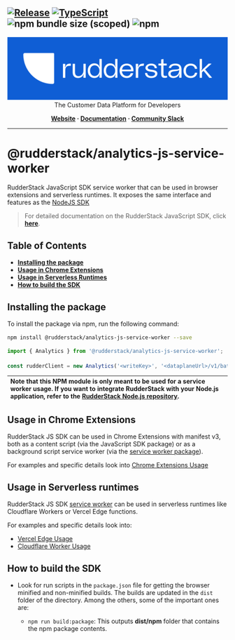 ## [![Release](https://img.shields.io/npm/v/%40rudderstack/analytics-js-service-worker)](https://www.npmjs.com/package/@rudderstack/analytics-js-service-worker) [![TypeScript](https://img.shields.io/badge/%3C%2F%3E-TypeScript-%230074c1.svg)](https://www.typescriptlang.org/) ![npm bundle size (scoped)](https://img.shields.io/bundlephobia/min/%40rudderstack/analytics-js-service-worker) ![npm](https://img.shields.io/npm/dw/%40rudderstack/analytics-js-service-worker)

<p align="center">
  <a href="https://rudderstack.com/">
    <img alt="RudderStack" width="512" src="https://raw.githubusercontent.com/rudderlabs/rudder-sdk-js/develop/assets/rs-logo-full-light.jpg">
  </a>
  <br />
  <caption>The Customer Data Platform for Developers</caption>
</p>
<p align="center">
  <b>
    <a href="https://rudderstack.com">Website</a>
    ·
    <a href="https://rudderstack.com/docs/stream-sources/rudderstack-sdk-integration-guides/rudderstack-javascript-sdk/">Documentation</a>
    ·
    <a href="https://rudderstack.com/join-rudderstack-slack-community">Community Slack</a>
  </b>
</p>

---

# @rudderstack/analytics-js-service-worker

RudderStack JavaScript SDK service worker that can be used in browser extensions and serverless runtimes.
It exposes the same interface and features as the [NodeJS SDK](https://www.rudderstack.com/docs/sources/event-streams/sdks/rudderstack-node-sdk/)

> For detailed documentation on the RudderStack JavaScript SDK, click [**here**](https://www.rudderstack.com/docs/sources/event-streams/sdks/rudderstack-javascript-sdk/).

## Table of Contents

- [**Installing the package**](#installing-the-package)
- [**Usage in Chrome Extensions**](#usage-in-chrome-extensions)
- [**Usage in Serverless Runtimes**](#usage-in-serverless-runtimes)
- [**How to build the SDK**](#how-to-build-the-sdk)

## Installing the package

To install the package via npm, run the following command:

```bash
npm install @rudderstack/analytics-js-service-worker --save
```

```js
import { Analytics } from '@rudderstack/analytics-js-service-worker';

const rudderClient = new Analytics('<writeKey>', '<dataplaneUrl>/v1/batch');
```

| Note that this NPM module is only meant to be used for a service worker usage. If you want to integrate RudderStack with your Node.js application, refer to the [**RudderStack Node.js repository**](https://github.com/rudderlabs/rudder-sdk-node). |
| :--------------------------------------------------------------------------------------------------------------------------------------------------------------------------------------------------------------------------------------------------- |

## Usage in Chrome Extensions

RudderStack JS SDK can be used in Chrome Extensions with manifest v3, both as a content script (via the JavaScript SDK package)
or as a background script service worker (via the [service worker package](https://www.npmjs.com/package/@rudderstack/analytics-js-service-worker)).

For examples and specific details look into [Chrome Extensions Usage](https://github.com/rudderlabs/rudder-sdk-js/blob/main/examples/chrome-extension/USAGE.md)

## Usage in Serverless runtimes

RudderStack JS SDK [service worker](https://www.npmjs.com/package/@rudderstack/analytics-js-service-worker) can be used
in serverless runtimes like Cloudflare Workers or Vercel Edge functions.

For examples and specific details look into:

- [Vercel Edge Usage](https://github.com/rudderlabs/rudder-sdk-js/blob/main/examples/serverless/USAGE.md)
- [Cloudflare Worker Usage](https://github.com/rudderlabs/rudder-sdk-js/blob/main/examples/serverless/USAGE.md)

## How to build the SDK

- Look for run scripts in the `package.json` file for getting the browser minified and non-minified builds. The builds are updated in the `dist` folder of the directory. Among the others, some of the important ones are:

  - `npm run build:package`: This outputs **dist/npm** folder that contains the npm package contents.
